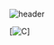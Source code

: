 ![header](https://capsule-render.vercel.app/api?type=waving&color=timeGradient&height=300&section=header&text=Soohyeon%20Hwang&fontSize=90)

[![C](https://img.shields.io/badge/C-4051B5?style=flat-square&logo=C&logoColor=black)]
